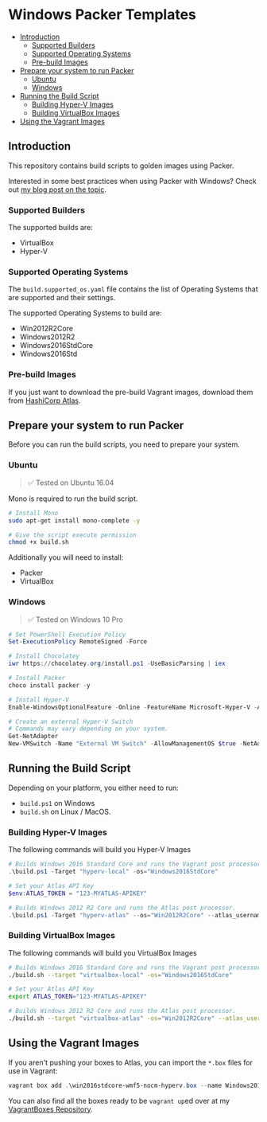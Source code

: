 # Windows Packer Templates

<!-- TOC depthFrom:2 -->

- [Introduction](#introduction)
    - [Supported Builders](#supported-builders)
    - [Supported Operating Systems](#supported-operating-systems)
    - [Pre-build Images](#pre-build-images)
- [Prepare your system to run Packer](#prepare-your-system-to-run-packer)
    - [Ubuntu](#ubuntu)
    - [Windows](#windows)
- [Running the Build Script](#running-the-build-script)
    - [Building Hyper-V Images](#building-hyper-v-images)
    - [Building VirtualBox Images](#building-virtualbox-images)
- [Using the Vagrant Images](#using-the-vagrant-images)

<!-- /TOC -->

## Introduction
This repository contains build scripts to golden images using Packer.

Interested in some best practices when using Packer with Windows? Check out [my blog post on the topic](https://hodgkins.io/best-practices-with-packer-and-windows).

### Supported Builders

The supported builds are:
* VirtualBox
* Hyper-V

### Supported Operating Systems

The `build.supported_os.yaml` file contains the list of Operating Systems that are supported and their settings.

The supported Operating Systems to build are:
* Win2012R2Core
* Windows2012R2
* Windows2016StdCore
* Windows2016Std

### Pre-build Images

If you just want to download the pre-build Vagrant images, download them from [HashiCorp Atlas](https://atlas.hashicorp.com/MattHodge/).

## Prepare your system to run Packer

Before you can run the build scripts, you need to prepare your system.

### Ubuntu

> :white_check_mark: Tested on Ubuntu 16.04

Mono is required to run the build script.

```bash
# Install Mono
sudo apt-get install mono-complete -y

# Give the script execute permission
chmod +x build.sh
```

Additionally you will need to install:

* Packer
* VirtualBox

### Windows

> :white_check_mark: Tested on Windows 10 Pro

```powershell
# Set PowerShell Execution Policy
Set-ExecutionPolicy RemoteSigned -Force

# Install Chocolatey
iwr https://chocolatey.org/install.ps1 -UseBasicParsing | iex

# Install Packer
choco install packer -y

# Install Hyper-V
Enable-WindowsOptionalFeature -Online -FeatureName Microsoft-Hyper-V -All

# Create an external Hyper-V Switch
# Commands may vary depending on your system.
Get-NetAdapter
New-VMSwitch -Name "External VM Switch" -AllowManagementOS $true -NetAdapterName "Ethernet"
```

## Running the Build Script

Depending on your platform, you either need to run:
* `build.ps1` on Windows
* `build.sh` on Linux / MacOS.

### Building Hyper-V Images

The following commands will build you Hyper-V Images

```powershell
# Builds Windows 2016 Standard Core and runs the Vagrant post processor (local).
.\build.ps1 -Target "hyperv-local" -os="Windows2016StdCore"

# Set your Atlas API Key
$env:ATLAS_TOKEN = "123-MYATLAS-APIKEY"

# Builds Windows 2012 R2 Core and runs the Atlas post processor.
.\build.ps1 -Target "hyperv-atlas" --os="Win2012R2Core" --atlas_username="MattHodge" --atlas_version="1.0.0"
```

### Building VirtualBox Images

The following commands will build you VirtualBox Images

```bash
# Builds Windows 2016 Standard Core and runs the Vagrant post processor (local).
./build.sh --target "virtualbox-local" -os="Windows2016StdCore"

# Set your Atlas API Key
export ATLAS_TOKEN="123-MYATLAS-APIKEY"

# Builds Windows 2012 R2 Core and runs the Atlas post processor.
./build.sh --target "virtualbox-atlas" -os="Win2012R2Core" --atlas_username="MattHodge" --atlas_version="1.0.0"
```

## Using the Vagrant Images

If you aren't pushing your boxes to Atlas, you can import the `*.box` files for use in Vagrant:

```powershell
vagrant box add .\win2016stdcore-wmf5-nocm-hyperv.box --name Windows2016StdCore
```

You can also find all the boxes ready to be `vagrant up`ed over at my [VagrantBoxes Repository](https://github.com/MattHodge/VagrantBoxes).
